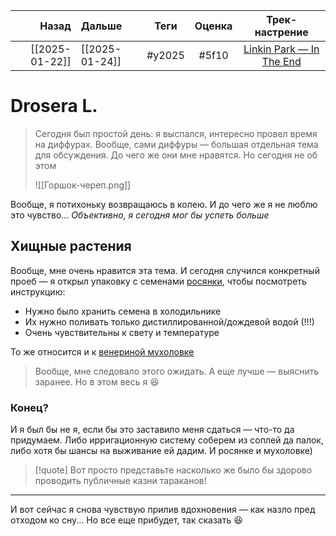 |          Назад | Дальше         |  Теги  | Оценка |                                                                    Трек-настрение                                                                     |
| --------------:|:-------------- |:------:|:------:|:-----------------------------------------------------------------------------------------------------------------------------------------------------:|
| [[2025-01-22]] | [[2025-01-24]] | #y2025 | #5f10  | [Linkin Park — In The End](https://youtube.com/watch?v=BLZWkjBXfN8&si=rs6EXILqFp3O1G-H) | 

# Drosera L.
> Сегодня был простой день: я выспался, интересно провел время на диффурах. Вообще, сами диффуры — большая отдельная тема для обсуждения. До чего же они мне нравятся. Но сегодня не об этом
> 
> ![[Горшок-череп.png]]

Вообще, я потихоньку возвращаюсь в колею. И до чего же я не люблю это чувство... *Объективно, я сегодня мог бы успеть больше*

## Хищные растения
Вообще, мне очень нравится эта тема. И сегодня случился конкретный проеб — я открыл упаковку с семенами [росянки](https://ru.wikipedia.org/wiki/%D0%A0%D0%BE%D1%81%D1%8F%D0%BD%D0%BA%D0%B0), чтобы посмотреть инструкцию:
- Нужно было хранить семена в холодильнике
- Их нужно поливать только дистиллированной/дождевой водой (!!!)
- Очень чувствительны к свету и температуре

То же относится и к [венериной мухоловке](https://ru.wikipedia.org/wiki/%D0%92%D0%B5%D0%BD%D0%B5%D1%80%D0%B8%D0%BD%D0%B0_%D0%BC%D1%83%D1%85%D0%BE%D0%BB%D0%BE%D0%B2%D0%BA%D0%B0)
> Вообще, мне следовало этого ожидать. А еще лучше — выяснить заранее. Но в этом весь я 😆

### Конец?
И я был бы не я, если бы это заставило меня сдаться — что-то да придумаем. Либо ирригационную систему соберем из соплей да палок, либо хотя бы шансы на выживание ей дадим. И росянке и мухоловке) 

> [!quote] Вот просто представьте насколько же было бы здорово проводить публичные казни тараканов!

---
И вот сейчас я снова чувствую прилив вдохновения — как назло пред отходом ко сну... Но все еще прибудет, так сказать 😆

